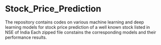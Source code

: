 # Stock_Price_Prediction
The repository contains codes on various machine learning and deep learning models for stock price prediction of a well known stock listed in NSE of India
Each zipped file constains the corresponding models and their performance results. 
